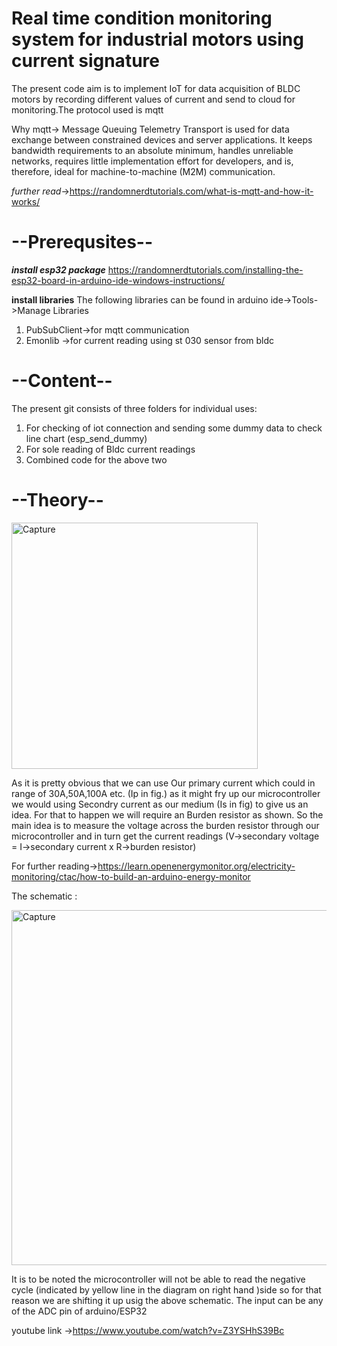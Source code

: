 
# Real time condition monitoring system for industrial motors using current signature

The present code aim is to implement IoT for data acquisition of BLDC motors by recording different values of current and send to cloud for monitoring.The protocol used is mqtt


Why mqtt-> Message Queuing Telemetry Transport is used for data exchange between constrained devices and server applications. It keeps bandwidth requirements to an absolute minimum, handles unreliable networks, requires little implementation effort for developers, and is, therefore, ideal for machine-to-machine (M2M) communication.

*further read*->https://randomnerdtutorials.com/what-is-mqtt-and-how-it-works/


# --Prerequsites--

___install esp32 package___
  https://randomnerdtutorials.com/installing-the-esp32-board-in-arduino-ide-windows-instructions/
  
__install libraries__
 The following libraries can be found in arduino ide->Tools->Manage Libraries
   1. PubSubClient->for mqtt communication
   2. Emonlib ->for current reading using st 030 sensor from bldc
# --Content--   
The present git consists of three folders for individual uses:
 1. For checking of iot connection and sending some dummy data to check line chart (esp_send_dummy)
 2. For sole reading of Bldc current readings
 3. Combined code for the above two 
# --Theory--
<img width="394" alt="Capture" src="https://user-images.githubusercontent.com/28966259/118945734-5b5aff80-b973-11eb-8eaa-ff4f657d1c7a.PNG">

As it is pretty obvious that we can use Our primary current which could in range of 30A,50A,100A etc. (Ip in fig.) as it might fry up our microcontroller we would using Secondry current as our medium (Is in fig) to give us an idea. For that to happen we will require an Burden resistor as shown. So the main idea is to measure the voltage across the burden resistor through our microcontroller and in turn get the current readings (V->secondary voltage = I->secondary current x R->burden resistor)


For further reading->https://learn.openenergymonitor.org/electricity-monitoring/ctac/how-to-build-an-arduino-energy-monitor

The schematic :

<img width="568" alt="Capture" src="https://user-images.githubusercontent.com/28966259/118969576-d67be000-b98a-11eb-9fd7-be547bbc2ec0.PNG">


It is to be noted the microcontroller will not be able to read the negative cycle (indicated by yellow line in the diagram on right hand )side so for that reason we are shifting it up usig the above schematic. The input can be any of the ADC pin of arduino/ESP32


youtube link ->https://www.youtube.com/watch?v=Z3YSHhS39Bc




 
 

